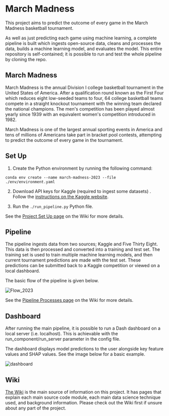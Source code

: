 # March Madness

This project aims to predict the outcome of every game in the March Madness basketball tournament.

As well as just predicting each game using machine learning, a complete pipeline is built which ingests open-source data, cleans and processes the data, builds a machine learning model, and evaluates the model. This entire repository is self-contained; it is possible to run and test the whole pipeline by cloning the repo.

## March Madness
March Madness is the annual Division I college basketball tournament in the United States of America. After a qualification round known as the First Four which reduces eight low-seeded teams to four, 64 college basketball teams compete in a straight knockout tournament with the winning team declared the national champions. The men's competition has been played almost yearly since 1939 with an equivalent women's competition introduced in 1982.

March Madness is one of the largest annual sporting events in America and tens of millions of Americans take part in bracket pool contests, attempting to predict the outcome of every game in the tournament.

## Set Up

1. Create the Python environment by running the following command:
```
conda env create --name march-madness-2023 --file ./env/environment.yaml
```

2. Download API keys for Kaggle (required to ingest some datasets) . Follow the [instructions on the Kaggle website](https://www.kaggle.com/docs/api#getting-started-installation-&-authentication).

3. Run the ```./run_pipeline.py``` Python file.

See the [Project Set Up page](https://github.com/CurtisThompson/march-madness/wiki/Project-Set-Up) on the Wiki for more details.

## Pipeline

The pipeline ingests data from two sources; Kaggle and Five Thirty Eight. This data is then processed and converted into a training and test set. The training set is used to train multiple machine learning models, and then current tournament predictions are made with the test set. These predictions can be submitted back to a Kaggle competition or viewed on a local dashboard.

The basic flow of the pipeline is given below.

![Flow_2023](https://user-images.githubusercontent.com/16989865/228359984-42a90142-7c5a-43be-96fc-522965cbdef2.png)

See the [Pipeline Processes page](https://github.com/CurtisThompson/march-madness/wiki/Process) on the Wiki for more details.

## Dashboard

After running the main pipeline, it is possible to run a Dash dashboard on a local server (i.e. localhost). This is achievable with the run_component/run_server parameter in the config file.

The dashboard displays model predictions to the user alongside key feature values and SHAP values. See the image below for a basic example.

![dashboard](https://user-images.githubusercontent.com/16989865/228363926-4197ce63-de7b-46ad-a677-0897c800119d.png)

## Wiki

[The Wiki](https://github.com/CurtisThompson/march-madness/wiki) is the main source of information on this project. It has pages that explain each main source code module, each main data science technique used, and background information. Please check out the Wiki first if unsure about any part of the project.
